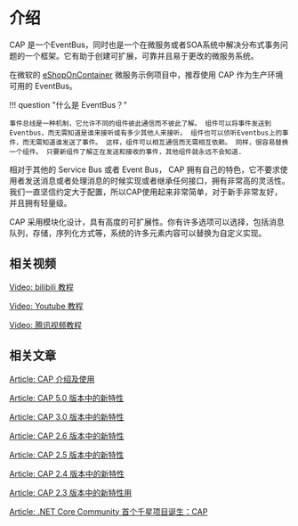 # 介绍

CAP 是一个EventBus，同时也是一个在微服务或者SOA系统中解决分布式事务问题的一个框架。它有助于创建可扩展，可靠并且易于更改的微服务系统。

在微软的 [eShopOnContainer](https://github.com/dotnet-architecture/eShopOnContainers) 微服务示例项目中，推荐使用 CAP 作为生产环境可用的 EventBus。

!!! question "什么是 EventBus？"

    事件总线是一种机制，它允许不同的组件彼此通信而不彼此了解。 组件可以将事件发送到Eventbus，而无需知道是谁来接听或有多少其他人来接听。 组件也可以侦听Eventbus上的事件，而无需知道谁发送了事件。 这样，组件可以相互通信而无需相互依赖。 同样，很容易替换一个组件。 只要新组件了解正在发送和接收的事件，其他组件就永远不会知道.

相对于其他的 Service Bus 或者 Event Bus， CAP 拥有自己的特色，它不要求使用者发送消息或者处理消息的时候实现或者继承任何接口，拥有非常高的灵活性。我们一直坚信约定大于配置，所以CAP使用起来非常简单，对于新手非常友好，并且拥有轻量级。

CAP 采用模块化设计，具有高度的可扩展性。你有许多选项可以选择，包括消息队列，存储，序列化方式等，系统的许多元素内容可以替换为自定义实现。


## 相关视频

[Video: bilibili 教程](https://www.bilibili.com/video/av31582401/)

[Video: Youtube 教程](https://youtu.be/K1e4e0eddNE)

[Video: 腾讯视频教程](https://www.cnblogs.com/savorboard/p/7243609.html)

## 相关文章

[Article: CAP 介绍及使用](http://www.cnblogs.com/savorboard/p/cap.html)

[Article: CAP 5.0 版本中的新特性](https://www.cnblogs.com/savorboard/p/cap-5-0.html)

[Article: CAP 3.0 版本中的新特性](https://www.cnblogs.com/savorboard/p/cap-3-0.html)

[Article: CAP 2.6 版本中的新特性](https://www.cnblogs.com/savorboard/p/cap-2-6.html)

[Article: CAP 2.5 版本中的新特性](https://www.cnblogs.com/savorboard/p/cap-2-5.html)

[Article: CAP 2.4 版本中的新特性](http://www.cnblogs.com/savorboard/p/cap-2-4.html)

[Article: CAP 2.3 版本中的新特性用](http://www.cnblogs.com/savorboard/p/cap-2-3.html)

[Article: .NET Core Community 首个千星项目诞生：CAP](https://www.cnblogs.com/forerunner/p/ncc-cap-with-over-thousand-stars.html)
